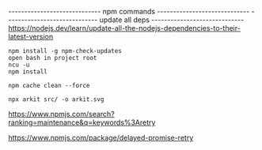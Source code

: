 -----------------------------   npm commands   -----------------------------
-----------------------------  update all deps -----------------------------
https://nodejs.dev/learn/update-all-the-nodejs-dependencies-to-their-latest-version
```
npm install -g npm-check-updates
open bash in project root
ncu -u
npm install
```
```
npm cache clean --force
```
```
npx arkit src/ -o arkit.svg
```

https://www.npmjs.com/search?ranking=maintenance&q=keywords%3Aretry

https://www.npmjs.com/package/delayed-promise-retry